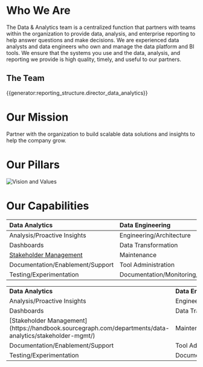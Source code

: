 # **Who We Are**

The Data & Analytics team is a centralized function that partners with teams within the organization to provide data, analysis, and enterprise reporting to help answer questions and make decisions. We are experienced data analysts and data engineers who own and manage the data platform and BI tools. We ensure that the systems you use and the data, analysis, and reporting we provide is high quality, timely, and useful to our partners.

## The Team

{{generator:reporting_structure.director_data_analytics}}

# **Our Mission**

Partner with the organization to build scalable data solutions and insights to help the company grow.

# **Our Pillars**

![Vision and Values](https://storage.googleapis.com/sourcegraph-assets/Data%20And%20Analytics%20Vision%20and%20Values.png)

# **Our Capabilities**

| <strong>Data Analytics</strong>                                                           | <strong>Data Engineering</strong> |
| :---------------------------------------------------------------------------------------- | :-------------------------------- |
| Analysis/Proactive Insights                                                               | Engineering/Architecture          |
| Dashboards                                                                                | Data Transformation               |
| [Stakeholder Management](handbook/content/departments/data-analytics/stakeholder-mgmt.md) | Maintenance                       |
| Documentation/Enablement/Support                                                          | Tool Administration               |
| Testing/Experimentation                                                                   | Documentation/Monitoring/Alerts   |

<table>
  <tr>
   <td><strong>Data Analytics</strong>
   </td>
   <td><strong>Data Engineering</strong>
   </td>
  </tr>
  <tr>
   <td>Analysis/Proactive Insights
   </td>
   <td>Engineering/Architecture
   </td>
  </tr>
  <tr>
   <td>Dashboards
   </td>
   <td>Data Transformation
   </td>
  </tr>
  <tr>
   <td> [Stakeholder Management](https://handbook.sourcegraph.com/departments/data-analytics/stakeholder-mgmt/)
   </td>
   <td>Maintenance
   </td>
  </tr>
  <tr>
   <td>Documentation/Enablement/Support
   </td>
   <td>Tool Administration
   </td>
  </tr>
  <tr>
   <td>Testing/Experimentation
   </td>
   <td>Documentation/Monitoring/Alerts
   </td>
  </tr>
</table>
